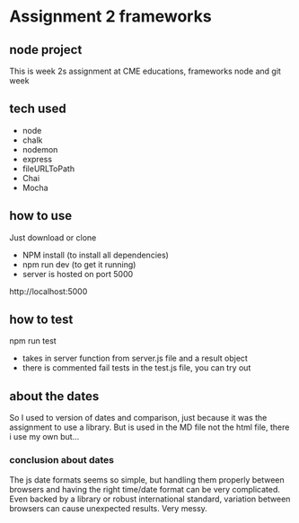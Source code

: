 # Assignment 2 frameworks

## node project

This is week 2s assignment at CME educations, frameworks
node and git week

## tech used
- node
- chalk
- nodemon
- express
- fileURLToPath
- Chai
- Mocha

## how to use

Just download or clone
- NPM install (to install all dependencies)
- npm run dev (to get it running)
- server is hosted on port 5000

http://localhost:5000

## how to test

npm run test
- takes in server function from server.js file and a result object 
- there is commented fail tests in the test.js file, you can try out 

## about the dates
So I used to version of dates and comparison, just because it was the assignment to use a library. 
But is used in the MD file not the html file, there i use my own but... 

### conclusion about dates

The js date formats seems so simple, but handling them properly between browsers and having the right time/date format can be very complicated. Even backed by a library or robust international standard, variation between browsers can cause unexpected results. Very messy. 


